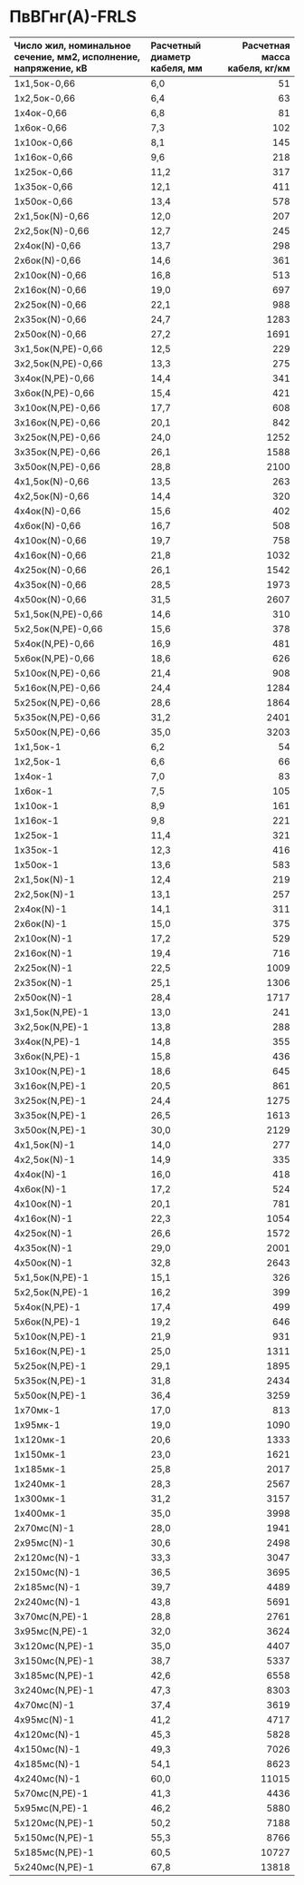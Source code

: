 # ПвВГнг(А)-FRLS

| Число жил, номинальное сечение, мм2, исполнение, напряжение, кВ   | Расчетный диаметр кабеля, мм   |   Расчетная масса кабеля, кг/км |
|:------------------------------------------------------------------|:-------------------------------|--------------------------------:|
| 1х1,5ок-0,66                                                      | 6,0                            |                              51 |
| 1х2,5ок-0,66                                                      | 6,4                            |                              63 |
| 1х4ок-0,66                                                        | 6,8                            |                              81 |
| 1х6ок-0,66                                                        | 7,3                            |                             102 |
| 1х10ок-0,66                                                       | 8,1                            |                             145 |
| 1х16ок-0,66                                                       | 9,6                            |                             218 |
| 1х25ок-0,66                                                       | 11,2                           |                             317 |
| 1х35ок-0,66                                                       | 12,1                           |                             411 |
| 1х50ок-0,66                                                       | 13,4                           |                             578 |
| 2х1,5ок(N)-0,66                                                   | 12,0                           |                             207 |
| 2х2,5ок(N)-0,66                                                   | 12,7                           |                             245 |
| 2х4ок(N)-0,66                                                     | 13,7                           |                             298 |
| 2х6ок(N)-0,66                                                     | 14,6                           |                             361 |
| 2х10ок(N)-0,66                                                    | 16,8                           |                             513 |
| 2х16ок(N)-0,66                                                    | 19,0                           |                             697 |
| 2х25ок(N)-0,66                                                    | 22,1                           |                             988 |
| 2х35ок(N)-0,66                                                    | 24,7                           |                            1283 |
| 2х50ок(N)-0,66                                                    | 27,2                           |                            1691 |
| 3х1,5ок(N,PE)-0,66                                                | 12,5                           |                             229 |
| 3х2,5ок(N,PE)-0,66                                                | 13,3                           |                             275 |
| 3х4ок(N,PE)-0,66                                                  | 14,4                           |                             341 |
| 3х6ок(N,PE)-0,66                                                  | 15,4                           |                             421 |
| 3х10ок(N,PE)-0,66                                                 | 17,7                           |                             608 |
| 3х16ок(N,PE)-0,66                                                 | 20,1                           |                             842 |
| 3х25ок(N,PE)-0,66                                                 | 24,0                           |                            1252 |
| 3х35ок(N,PE)-0,66                                                 | 26,1                           |                            1588 |
| 3х50ок(N,PE)-0,66                                                 | 28,8                           |                            2100 |
| 4х1,5ок(N)-0,66                                                   | 13,5                           |                             263 |
| 4х2,5ок(N)-0,66                                                   | 14,4                           |                             320 |
| 4х4ок(N)-0,66                                                     | 15,6                           |                             402 |
| 4х6ок(N)-0,66                                                     | 16,7                           |                             508 |
| 4х10ок(N)-0,66                                                    | 19,7                           |                             758 |
| 4х16ок(N)-0,66                                                    | 21,8                           |                            1032 |
| 4х25ок(N)-0,66                                                    | 26,1                           |                            1542 |
| 4х35ок(N)-0,66                                                    | 28,5                           |                            1973 |
| 4х50ок(N)-0,66                                                    | 31,5                           |                            2607 |
| 5х1,5ок(N,PE)-0,66                                                | 14,6                           |                             310 |
| 5х2,5ок(N,PE)-0,66                                                | 15,6                           |                             378 |
| 5х4ок(N,PE)-0,66                                                  | 16,9                           |                             481 |
| 5х6ок(N,PE)-0,66                                                  | 18,6                           |                             626 |
| 5х10ок(N,PE)-0,66                                                 | 21,4                           |                             908 |
| 5х16ок(N,PE)-0,66                                                 | 24,4                           |                            1284 |
| 5х25ок(N,PE)-0,66                                                 | 28,6                           |                            1864 |
| 5х35ок(N,PE)-0,66                                                 | 31,2                           |                            2401 |
| 5х50ок(N,PE)-0,66                                                 | 35,0                           |                            3203 |
| 1х1,5ок-1                                                         | 6,2                            |                              54 |
| 1х2,5ок-1                                                         | 6,6                            |                              66 |
| 1х4ок-1                                                           | 7,0                            |                              83 |
| 1х6ок-1                                                           | 7,5                            |                             105 |
| 1х10ок-1                                                          | 8,9                            |                             161 |
| 1х16ок-1                                                          | 9,8                            |                             221 |
| 1х25ок-1                                                          | 11,4                           |                             321 |
| 1х35ок-1                                                          | 12,3                           |                             416 |
| 1х50ок-1                                                          | 13,6                           |                             583 |
| 2х1,5ок(N)-1                                                      | 12,4                           |                             219 |
| 2х2,5ок(N)-1                                                      | 13,1                           |                             257 |
| 2х4ок(N)-1                                                        | 14,1                           |                             311 |
| 2х6ок(N)-1                                                        | 15,0                           |                             375 |
| 2х10ок(N)-1                                                       | 17,2                           |                             529 |
| 2х16ок(N)-1                                                       | 19,4                           |                             716 |
| 2х25ок(N)-1                                                       | 22,5                           |                            1009 |
| 2х35ок(N)-1                                                       | 25,1                           |                            1306 |
| 2х50ок(N)-1                                                       | 28,4                           |                            1717 |
| 3х1,5ок(N,PE)-1                                                   | 13,0                           |                             241 |
| 3х2,5ок(N,PE)-1                                                   | 13,8                           |                             288 |
| 3х4ок(N,PE)-1                                                     | 14,8                           |                             355 |
| 3х6ок(N,PE)-1                                                     | 15,8                           |                             436 |
| 3х10ок(N,PE)-1                                                    | 18,6                           |                             645 |
| 3х16ок(N,PE)-1                                                    | 20,5                           |                             861 |
| 3х25ок(N,PE)-1                                                    | 24,4                           |                            1275 |
| 3х35ок(N,PE)-1                                                    | 26,5                           |                            1613 |
| 3х50ок(N,PE)-1                                                    | 30,0                           |                            2129 |
| 4х1,5ок(N)-1                                                      | 14,0                           |                             277 |
| 4х2,5ок(N)-1                                                      | 14,9                           |                             335 |
| 4х4ок(N)-1                                                        | 16,0                           |                             418 |
| 4х6ок(N)-1                                                        | 17,2                           |                             524 |
| 4х10ок(N)-1                                                       | 20,1                           |                             781 |
| 4х16ок(N)-1                                                       | 22,3                           |                            1054 |
| 4х25ок(N)-1                                                       | 26,6                           |                            1572 |
| 4х35ок(N)-1                                                       | 29,0                           |                            2001 |
| 4х50ок(N)-1                                                       | 32,8                           |                            2643 |
| 5х1,5ок(N,PE)-1                                                   | 15,1                           |                             326 |
| 5х2,5ок(N,PE)-1                                                   | 16,2                           |                             399 |
| 5х4ок(N,PE)-1                                                     | 17,4                           |                             499 |
| 5х6ок(N,PE)-1                                                     | 19,2                           |                             646 |
| 5х10ок(N,PE)-1                                                    | 21,9                           |                             931 |
| 5х16ок(N,PE)-1                                                    | 25,0                           |                            1311 |
| 5х25ок(N,PE)-1                                                    | 29,1                           |                            1895 |
| 5х35ок(N,PE)-1                                                    | 31,8                           |                            2434 |
| 5х50ок(N,PE)-1                                                    | 36,4                           |                            3259 |
| 1х70мк-1                                                          | 17,0                           |                             813 |
| 1х95мк-1                                                          | 19,0                           |                            1090 |
| 1х120мк-1                                                         | 20,6                           |                            1333 |
| 1х150мк-1                                                         | 23,0                           |                            1621 |
| 1х185мк-1                                                         | 25,8                           |                            2017 |
| 1х240мк-1                                                         | 28,3                           |                            2567 |
| 1х300мк-1                                                         | 31,2                           |                            3157 |
| 1х400мк-1                                                         | 35,0                           |                            3998 |
| 2х70мс(N)-1                                                       | 28,0                           |                            1941 |
| 2х95мс(N)-1                                                       | 30,6                           |                            2498 |
| 2х120мс(N)-1                                                      | 33,3                           |                            3047 |
| 2х150мс(N)-1                                                      | 36,5                           |                            3695 |
| 2х185мс(N)-1                                                      | 39,7                           |                            4489 |
| 2х240мс(N)-1                                                      | 43,8                           |                            5691 |
| 3х70мс(N,PE)-1                                                    | 28,8                           |                            2761 |
| 3х95мс(N,PE)-1                                                    | 32,0                           |                            3624 |
| 3х120мс(N,PE)-1                                                   | 35,0                           |                            4407 |
| 3х150мс(N,PE)-1                                                   | 38,7                           |                            5337 |
| 3х185мс(N,PE)-1                                                   | 42,6                           |                            6558 |
| 3х240мс(N,PE)-1                                                   | 47,3                           |                            8303 |
| 4х70мс(N)-1                                                       | 37,4                           |                            3619 |
| 4х95мс(N)-1                                                       | 41,2                           |                            4717 |
| 4х120мс(N)-1                                                      | 45,3                           |                            5828 |
| 4х150мс(N)-1                                                      | 49,3                           |                            7026 |
| 4х185мс(N)-1                                                      | 54,1                           |                            8623 |
| 4х240мс(N)-1                                                      | 60,0                           |                           11015 |
| 5х70мс(N,PE)-1                                                    | 41,3                           |                            4436 |
| 5х95мс(N,PE)-1                                                    | 46,2                           |                            5880 |
| 5х120мс(N,PE)-1                                                   | 50,2                           |                            7188 |
| 5х150мс(N,PE)-1                                                   | 55,3                           |                            8766 |
| 5х185мс(N,PE)-1                                                   | 60,5                           |                           10727 |
| 5х240мс(N,PE)-1                                                   | 67,8                           |                           13818 |